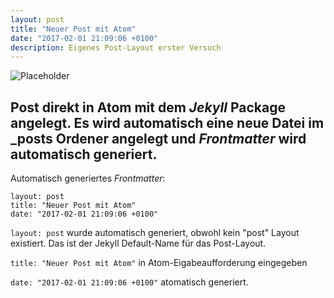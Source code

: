 ```yaml
---
layout: post
title: "Neuer Post mit Atom"
date: "2017-02-01 21:09:06 +0100"
description: Eigenes Post-Layout erster Versuch
---
```


![Placeholder](https://placeimg.com/860/480/any)

## Post direkt in Atom mit dem *Jekyll* Package angelegt. Es wird automatisch eine neue Datei im \_posts Ordener angelegt und *Frontmatter* wird automatisch generiert.

Automatisch generiertes *Frontmatter*:
```
layout: post
title: "Neuer Post mit Atom"
date: "2017-02-01 21:09:06 +0100"
```

`layout: post` wurde automatisch generiert, obwohl kein "post" Layout existiert. Das ist der Jekyll Default-Name für das Post-Layout.

`title: "Neuer Post mit Atom"` in Atom-Eigabeaufforderung eingegeben

`date: "2017-02-01 21:09:06 +0100"` atomatisch generiert.
